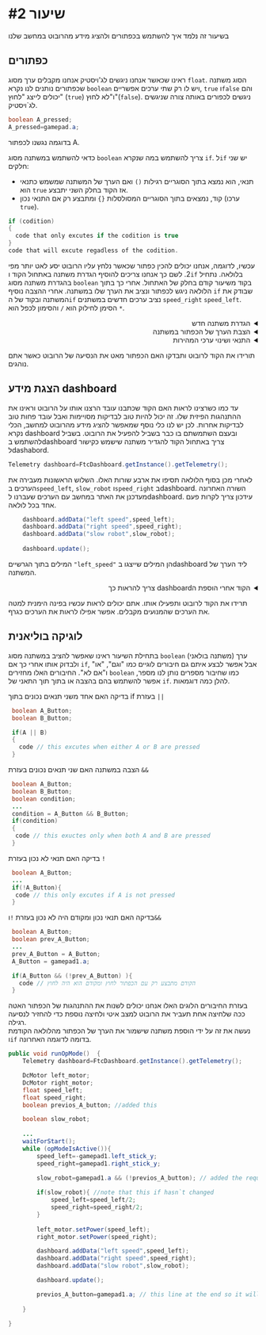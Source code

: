 # שיעור #2 
בשיעור זה נלמד איך להשתמש בכפתורים ולהציג מידע מהרובוט במחשב שלנו  
## כפתורים  
ראינו שכאשר אנחנו ניגשים לג'ויסטיק אנחנו מקבלים ערך מסוג `float`. הסוג משתנה שכפתורים נותנים לנו נקרא `boolean` ויש לו רק שתי ערכים אפשריים, `true` ו`false` והם יכולים לייצג "לחוץ" (`true`) ו"לא לחוץ"(`false`). ניגשים לכפורים באותה צורה שניגשים לג`ויסטיק.  

```java
boolean A_pressed;
A_pressed=gamepad.a;
```
בדוגמה נגשנו לכפתור A.

כדאי להשתמש במשתנה מסוג `boolean` צריך להשתמש במה שנקרא `if`. ל`if` יש שני חלקים:  
  *  תנאי, הוא נמצא בתוך הסוגריים רגילות `()` ואם הערך של המשתנה שמשמש כתנאי הוא `true` אז הקוד בחלק השני יתבצע.  
  * קוד, נמצאים בתוך הסוגריים המסולסלות `{}`  ומתבצע רק אם התנאי נכון (ערכו `true`).  
    
  ```java
  if (codition)
  {
    code that only excutes if the codition is true
  }
  code that will excute regadless of the codition.
```  
  
עכשיו, לדוגמה, אנחנו יכולים להכין כפתור שכאשר נלחץ עליו הרובוט יסע לאט יותר מפי 2. לשם כך אנחנו צריכים להוסיף הגדרת משתנה באתחול הקוד ו`if` בלולאה. נתחיל בהגדרת משתנה מסוג `boolean` בקוד משיעור קודם בחלק של האתחול. אחרי כך בתוך הלולאה ניגש לכפתור ונציב את הערך שלו במשתנה. אחרי ההצבה נוסיף `if` שבודק את המשתנה ובקוד של ה`if` נציב ערכים חדשים במשתנים `speed_right` `speed_left`. הסימן לחילוק הוא `/` והסימון לכפל הוא `*`.  



<details>
<summary dir="rtl">הגדרת משתנה חדש</summary>  
    
```java  
public void runOpMode()  {  
           
    DcMotor left_motor;
    DcMotor right_motor;
    float speed_left;
    float speed_right;
    boolean slow_robot; // המשתנה שיכיל את הערך מהכפתור 
    ...
    
}
```  
</details>  

<details> 
<summary dir="rtl">הצבת הערך של הכפתור במשתנה </summary>  
 
```java  
public void runOpMode()  {  
    ...
    waitForStart();
    while (opModeIsActive()){
        speed_left=-gamepad1.left_stick_y;
        speed_right=gamepad1.right_stick_y;
        slow_robot=gamepad1.a; // הצבת הערך של הכפתור במשתנה 

        left_motor.setPower(speed_left);
        right_motor.setPower(speed_right);
    }
}  
```
</details>  

<details> 
<summary dir="rtl">התנאי ושינוי ערכי המהירות</summary>

```java

public void runOpMode()  {  
    ...
    waitForStart();
    while (opModeIsActive()){
        speed_left=-gamepad1.left_stick_y;
        speed_right=gamepad1.right_stick_y;
        slow_robot=gamepad1.a;

        if(slow_robot){// התנאי והקוד של התנאי
            speed_left=speed_left/2;
            speed_right=speed_right/2;
        }

        left_motor.setPower(speed_left);
        right_motor.setPower(speed_right);
    }
}  
```  
</details>  

 תורידו את הקוד לרובוט ותבדקו האם הכפתור מאט את הנסיעה של הרובוט כאשר אתם נוהגים.


## הצגת מידע dashboard  
עד כמו כשרצינו לראות האם הקוד שכתבנו עובד הרצנו אותו על הרובוט וראינו את ההתנהגות הפיזית שלו. זה יכול להיות טוב לבדיקות מסויימות ואבל עובד פחות טוב לבדיקות אחרות. לכן יש לנו כלי נוסף שמאפשר להציג מידע מהרובוט למחשב, הכלי נקרא dashboard ובעצם השתמשתם בו כבר בשביל להפעיל את הרובוט. בשביל להשתמש בdashboard צריך באתחול הקוד להגדיר משתנה שישמש כקישור לdashabord.  
```java
Telemetry dashboard=FtcDashboard.getInstance().getTelemetry();
```  
לאחרי מכן בסוף הלולאה תסיפו את ארבע שורות האלו. השלוש הראשונות מעבירה את הערכים ב`speed_left`, `slow_robot` ו`speed_right` בdashboard. השורה האחרונה מעדכנן את האתר במחשב עם הערכים שעברנו לdashboard. עידכון צריך לקרות פעם אחד בכל לולאה.  
```java
    dashboard.addData("left speed",speed_left);
    dashboard.addData("right speed",speed_right);
    dashboard.addData("slow robot",slow_robot);
 
    dashboard.update();
```
המילים בתוך הגרשיים `"left_speed"` הן המילים שייצגו בdashboard ליד הערך של המשתנה.  


<details> 
<summary dir="rtl">הקוד אחרי הוספת הdashboard צריך להראות כך</summary>

```java
public void runOpMode()  {
    Telemetry dashboard=FtcDashboard.getInstance().getTelemetry();

    DcMotor left_motor;
    DcMotor right_motor;
    float speed_left;
    float speed_right;
    boolean slow_robot;
    
    left_motor = hardwareMap.dcMotor.get("1");
    right_motor = hardwareMap.dcMotor.get("2");

    left_motor.setMode(RUN_WITHOUT_ENCODER);
    right_motor.setMode(RUN_WITHOUT_ENCODER);

    left_motor.setDirection(FORWARD);
    right_motor.setDirection(REVERSE);

    waitForStart();
    while (opModeIsActive()){
        speed_left=-gamepad1.left_stick_y;
        speed_right=gamepad1.right_stick_y;
        slow_robot=gamepad1.a;
    
        if(slow_robot){
            speed_left=speed_left/2;
            speed_right=speed_right/2;
        }
        
        left_motor.setPower(speed_left);
        right_motor.setPower(speed_right);

        dashboard.addData("left speed",speed_left);
        dashboard.addData("right speed",speed_right);
        dashboard.addData("slow robot",slow_robot);

        dashboard.update();
    }

}  
```
</details>  

  תרידו את הקוד לרובוט ותפעילו אותו. אתם יכולים לראות עכשיו בפינה הימנית למטה את הערכים שהמנועים מקבלים. אפשר אפילו לראות את הערכים כגרף.    
<!-- צריך להוסיף תמונה של שתמחיש את השורה למעלה -->  

## לוגיקה בוליאנית  
בתחילת השיעור ראינו שאפשר להציב במשתנה מסוג `boolean` (משתנה בולאני) ערך ולבדוק אותו אחרי כך אם `if`, אבל אפשר לבצע איתם גם חיבורים לוגיים כמו "וגם", "או" ו"אם לא". החיבורים האלו מחזירים `boolean`  כמו שחיבור מספרים נותן לנו מספר, אפשר להשתמש בהם בהצבה או בתוך תוך התאני של `if`. להלן כמה דוגמאות.  

בדיקה האם אחד משני תנאים נכונים בתוך if בעזרת `||`
```java
 boolean A_Button;
 boolean B_Button;

 if(A || B)
 {
   code // this excutes when either A or B are pressed 
 }
```
 הצבה במשתנה האם שני תנאים נכונים בעזרת `&&`
```java
 boolean A_Button;
 boolean B_Button;
 boolean condition;
 ...
 condition = A_Button && B_Button;
 if(condition)
 {
  code // this exuctes only when both A and B are pressed
 }
``` 
בדיקה האם תנאי לא נכון בעזרת `!`
```java
 boolean A_Button;
 ...
 if(!A_Button){
  code // this only excutes if A is not pressed
 }
```
בדיקה האם תנאי נכון ומקודם היה לא נכון בעזרת `!`ו`&&`   
```java
 boolean A_Button;
 boolean prev_A_Button;
 ...
 prev_A_Button = A_Button;
 A_Button = gamepad1.a;

 if(A_Button && (!prev_A_Button) ){
   code // הקודם מתבצע רק עם הכפתור לחוץ ומקודם הוא היה לחוץ
 }
```  
בעזרת החיבורים הלוגים האלו אנחנו יכולים לשנות את ההתנהגות של הכפתור האטה ככה שלחיצה אחת תעביר את הרובוט למצב איטי ולחיצה נוספת כדי להחזיר לנסיעה רגילה.  
נעשה את זה על ידי הוספת משתנה שישמור את הערך של הכפתור מהלולאה הקודמת ו`if` בדומה לדוגמה האחרונה.  


```java
public void runOpMode()  {
    Telemetry dashboard=FtcDashboard.getInstance().getTelemetry();

    DcMotor left_motor;
    DcMotor right_motor;
    float speed_left;
    float speed_right;
    boolean previos_A_button; //added this

    boolean slow_robot;
    
    ...
    waitForStart();
    while (opModeIsActive()){
        speed_left=-gamepad1.left_stick_y;
        speed_right=gamepad1.right_stick_y;

        slow_robot=gamepad1.a && (!previos_A_button); // added the requirement that the button needs to be previously not pressed (&& !previos_A_button)
        
        if(slow_robot){ //note that this if hasn`t changed
            speed_left=speed_left/2;
            speed_right=speed_right/2;
        }
        
        left_motor.setPower(speed_left);
        right_motor.setPower(speed_right);

        dashboard.addData("left speed",speed_left);
        dashboard.addData("right speed",speed_right);
        dashboard.addData("slow robot",slow_robot);

        dashboard.update();

        previos_A_button=gamepad1.a; // this line at the end so it will correctly be the last value of A when we are in the next loop iteration. 
      
    }

}  
```
